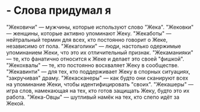 # - Слова придумал я
"Жековичи" — мужчины, которые используют слово "Жека".
"Жековки" — женщины, которые активно упоминают Жеку.
"Жекаботы" — нейтральный термин для всех, кто постоянно говорит о Жеке, независимо от пола.
"Жекаголики" — люди, настолько одержимые упоминанием Жеки, что это их отличительный признак.
"Жекаманияки" — те, кто фанатично относится к Жеке и делает это своей "фишкой".
"Жекохвалы" — те, кто постоянно восхваляет Жеку в сообществе.
"Жекавинти" — для тех, кто поддерживает Жеку в спорных ситуациях, "закручивая" драму.
"Жекасканеры" — как будто они сканируют всех на упоминание Жеки, чтобы идентифицировать "своих".
"Жекашеры" — игра слов, намекающая на тех, кто готов защищать Жеку, будто это их работа.
"Жека-Овцы" — шутливый намёк на тех, кто слепо идёт за Жекой.
